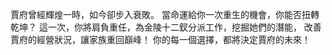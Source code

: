 賈府曾經輝煌一時，如今卻步入衰敗。
當命運給你一次重生的機會，你能否扭轉乾坤？
這一次，你將肩負重任，為金陵十二釵分派工作，挖掘她們的潛能，
改善賈府的經營狀況，讓家族重回巔峰！
你的每一個選擇，都將決定賈府的未來！
